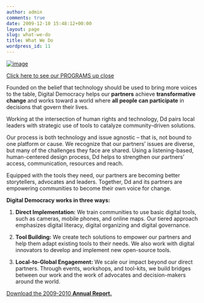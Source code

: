 ```yaml
---
author: admin
comments: true
date: 2009-12-10 15:48:12+00:00
layout: page
slug: what-we-do
title: What We Do
wordpress_id: 11
---
```


[![image](http://farm6.static.flickr.com/5167/5249985104_5402e21337_b.jpg)](http://www.flickr.com/photos/digitaldemocracy)


[Click here to see our PROGRAMS up close](http://digital-democracy.org/what-we-do/programs/)





Founded on the belief that technology should be used to bring more voices to the table, Digital Democracy helps our **partners** achieve **transformative change** and works toward a world where **all people can participate** in decisions that govern their lives.




Working at the intersection of human rights and technology, Dd pairs local leaders with strategic use of tools to catalyze community-driven solutions.




Our process is both technology and issue agnostic – that is, not bound to one platform or cause. We recognize that our partners’ issues are diverse, but many of the challenges they face are shared. Using a listening-based, human-centered design process, Dd helps to strengthen our partners’ access, communication, resources and reach.




Equipped with the tools they need, our partners are becoming better storytellers, advocates and leaders. Together, Dd and its partners are empowering communities to become their own voice for change.


**Digital Democracy works in three ways:**



	
  1. **Direct Implementation:** We train communities to use basic digital tools, such as cameras, mobile phones, and online maps. Our tiered approach emphasizes digital literacy, digital organizing and digital governance.

	
  2. **Tool Building:** We create tech solutions to empower our partners and help them adapt existing tools to their needs. We also work with digital innovators to develop and implement new open-source tools.

	
  3. **Local-to-Global Engagement:** We scale our impact beyond our direct partners. Through events, workshops, and tool-kits, we build bridges between our work and the work of advocates and decision-makers around the world.


[Download the 2009-2010 **Annual Report.**](http://www.scribd.com/doc/66812155/Digital-Democracy-2009-2010-Annual-Report)
